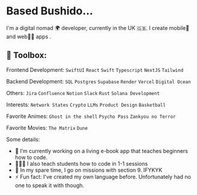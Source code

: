 # Based Bushido...

I'm a digital nomad 🌍 developer, currently in the UK 🇬🇧. I create mobile📱 and web👨‍💻 apps .

## 🧰 Toolbox:

Frontend Development: `SwiftUI` `React` `Swift` `Typescript` `NextJS` `Tailwind`

Backend Development: `SQL` `Postgres` `Supabase` `Render` `Vercel` `Digital Ocean`

Others: `Jira` `Confluence` `Notion` `Slack` `Rust` `Solana Development`

Interests: `Network States` `Crypto` `LLMs` `Product Design` `Basketball`

Favorite Animes: `Ghost in the shell` `Psycho Pass` `Zankyou no Terror`

Favorite Movies: `The Matrix` `Dune` 

Some details:
- 🔭 I’m currently working on a living e-book app that teaches beginners how to code.
- 👨🏽‍🏫 I also teach students how to code in 1-1 sessions
- 💬 In my spare time, I go on missions with section 9. IFYKYK
- ⚡ Fun fact: I've created my own language before. Unfortunately had no one to speak it with though.

